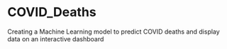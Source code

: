 # COVID_Deaths
Creating a Machine Learning model to predict COVID deaths and display data on an interactive dashboard
